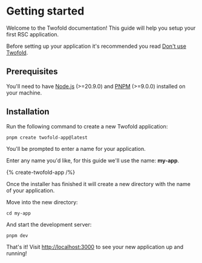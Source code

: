 # Getting started

Welcome to the Twofold documentation! This guide will help you setup your first RSC application.

Before setting up your application it's recommended you read [Don't use Twofold](/docs/philosophy/dont-use-twofold).

## Prerequisites

You'll need to have [Node.js](https://nodejs.org) (>=20.9.0) and [PNPM](https://pnpm.io) (>=9.0.0) installed on your machine.

## Installation

Run the following command to create a new Twofold application:

```text
pnpm create twofold-app@latest
```

You'll be prompted to enter a name for your application.

Enter any name you'd like, for this guide we'll use the name: **my-app**.

{% create-twofold-app /%}

Once the installer has finished it will create a new directory with the name of your application.

Move into the new directory:

```text
cd my-app
```

And start the development server:

```text
pnpm dev
```

That's it! Visit [http://localhost:3000](http://localhost:3000) to see your new application up and running!
